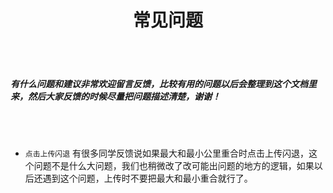 <h1 align="center">常见问题</h1>

<br></br>
<h5> 有什么问题和建议非常欢迎留言反馈，比较有用的问题以后会整理到这个文档里来，然后大家反馈的时候尽量把问题描述清楚，谢谢！</h5>

<br></br>

- `点击上传闪退` 有很多同学反馈说如果最大和最小公里重合时点击上传闪退，这个问题不是什么大问题，我们也稍微改了改可能出问题的地方的逻辑，如果以后还遇到这个问题，上传时不要把最大和最小重合就行了。